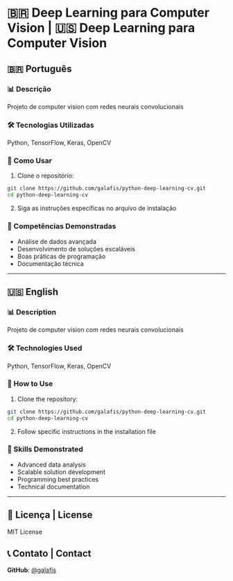# 🇧🇷 Deep Learning para Computer Vision | 🇺🇸 Deep Learning para Computer Vision

## 🇧🇷 Português

### 📊 Descrição
Projeto de computer vision com redes neurais convolucionais

### 🛠️ Tecnologias Utilizadas
Python, TensorFlow, Keras, OpenCV

### 🚀 Como Usar
1. Clone o repositório:
```bash
git clone https://github.com/galafis/python-deep-learning-cv.git
cd python-deep-learning-cv
```

2. Siga as instruções específicas no arquivo de instalação

### 🎯 Competências Demonstradas
- Análise de dados avançada
- Desenvolvimento de soluções escaláveis
- Boas práticas de programação
- Documentação técnica

---

## 🇺🇸 English

### 📊 Description
Projeto de computer vision com redes neurais convolucionais

### 🛠️ Technologies Used
Python, TensorFlow, Keras, OpenCV

### 🚀 How to Use
1. Clone the repository:
```bash
git clone https://github.com/galafis/python-deep-learning-cv.git
cd python-deep-learning-cv
```

2. Follow specific instructions in the installation file

### 🎯 Skills Demonstrated
- Advanced data analysis
- Scalable solution development
- Programming best practices
- Technical documentation

---

## 📄 Licença | License
MIT License

## 📞 Contato | Contact
**GitHub**: [@galafis](https://github.com/galafis)
